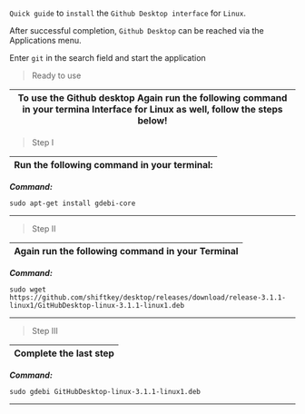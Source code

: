 `Quick guide` to `install` the `Github Desktop interface` for `Linux`.

After successful completion, `Github Desktop` can be reached via the Applications menu.

Enter `git` in the search field and start the application


>Ready to use

| To use the Github desktop Again run the following command in your termina lnterface for Linux as well, follow the steps below! |
|---|

>Step I

| Run the following command in your terminal:|
|---|

***Command:***
```yarn
sudo apt-get install gdebi-core 
```
---

>Step II

| Again run the following command in your Terminal |
|---|

***Command:***
```yarn
sudo wget https://github.com/shiftkey/desktop/releases/download/release-3.1.1-linux1/GitHubDesktop-linux-3.1.1-linux1.deb
```
---

>Step III

| Complete the last step |
|---|

***Command:***
```yarn
sudo gdebi GitHubDesktop-linux-3.1.1-linux1.deb
```
---

